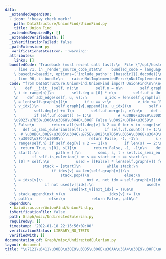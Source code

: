```yaml
---
data:
  _extendedDependsOn:
  - icon: ':heavy_check_mark:'
    path: DataStructure/UnionFind/UnionFind.py
    title: Union Find
  _extendedRequiredBy: []
  _extendedVerifiedWith: []
  _isVerificationFailed: false
  _pathExtension: py
  _verificationStatusIcon: ':warning:'
  attributes:
    links: []
  bundledCode: "Traceback (most recent call last):\n  File \"/opt/hostedtoolcache/Python/3.10.5/x64/lib/python3.10/site-packages/onlinejudge_verify/documentation/build.py\"\
    , line 71, in _render_source_code_stat\n    bundled_code = language.bundle(stat.path,\
    \ basedir=basedir, options={'include_paths': [basedir]}).decode()\n  File \"/opt/hostedtoolcache/Python/3.10.5/x64/lib/python3.10/site-packages/onlinejudge_verify/languages/python.py\"\
    , line 96, in bundle\n    raise NotImplementedError\nNotImplementedError\n"
  code: "from DataStructure.UnionFind.UnionFind import UnionFind\n\n\nclass UndirectedEulerian:\n\
    \    def __init__(self, n):\n        self.n = n\n        self.graph = [[] for\
    \ i in range(n)]\n        self.deg = [0] * n\n        self.uf = UnionFind(n)\n\
    \n    def add_edge(self, u, v):\n        u_idx = len(self.graph[u])\n        v_idx\
    \ = len(self.graph[v])\n        if u == v:\n            v_idx += 1\n        self.graph[u].append((v,\
    \ v_idx))\n        self.graph[v].append((u, u_idx))\n        self.deg[u] += 1\n\
    \        self.deg[v] += 1\n        self.uf.merge(u, v)\n\n    def is_eulerian(self):\n\
    \        if self.uf.count() != 1:\n            # \u30B0\u30E9\u30D5\u304C\u975E\
    \u9023\u7D50\u306A\u3068\u304D\u306F False \u3092\u8FD4\u3059\n            return\
    \ False\n        return all(self.deg[v] % 2 == 0 for v in range(self.n))\n\n \
    \   def is_semi_eulerian(self):\n        if self.uf.count() != 1:\n          \
    \  # \u30B0\u30E9\u30D5\u304C\u975E\u9023\u7D50\u306A\u3068\u304D\u306F False\
    \ \u3092\u8FD4\u3059\n            return False, -1, -1\n        s = [v for v in\
    \ range(self.n) if self.deg[v] % 2 == 1]\n        if len(s) == 2:\n          \
    \  return True, s[0], s[1]\n        return False, -1, -1\n\n    def euler_path(self,\
    \ start):\n        path = []\n        semi, s, t = self.is_semi_eulerian()\n \
    \       if self.is_eulerian() or s == start or t == start:\n            idxs =\
    \ [0] * self.n\n            used = [[False] * len(self.graph[v]) for v in range(self.n)]\n\
    \            stack = [start]\n            while stack:\n                v = stack[-1]\n\
    \                if idxs[v] == len(self.graph[v]):\n                    path.append(v)\n\
    \                    stack.pop()\n                else:\n                    idx\
    \ = idxs[v]\n                    nxt_v, nxt_idx = self.graph[v][idx]\n       \
    \             if not used[v][idx]:\n                        used[v][idx] = True\n\
    \                        used[nxt_v][nxt_idx] = True\n                       \
    \ stack.append(nxt_v)\n                    idxs[v] += 1\n            return True,\
    \ path\n        else:\n            return False, path\n"
  dependsOn:
  - DataStructure/UnionFind/UnionFind.py
  isVerificationFile: false
  path: Graph/misc/UndirectedEulerian.py
  requiredBy: []
  timestamp: '2022-01-18 22:15:56+09:00'
  verificationStatus: LIBRARY_NO_TESTS
  verifiedWith: []
documentation_of: Graph/misc/UndirectedEulerian.py
layout: document
title: "\u7121\u5411\u30B0\u30E9\u30D5\u306E\u30AA\u30A4\u30E9\u30FC\u8DEF"
---
```


